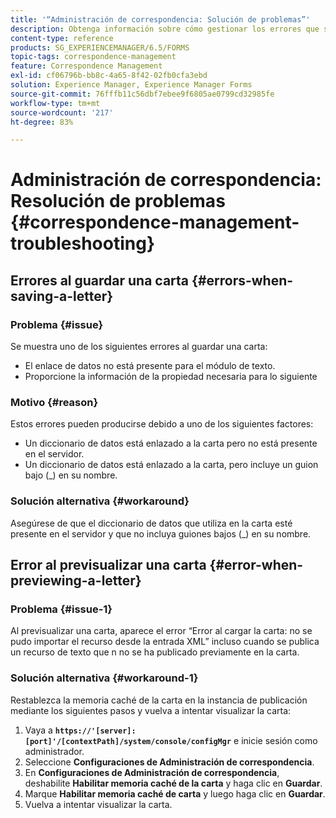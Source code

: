 ```yaml
---
title: '“Administración de correspondencia: Solución de problemas”'
description: Obtenga información sobre cómo gestionar los errores que surgen durante el proceso de guardar una carta en un entorno de AEM Forms.
content-type: reference
products: SG_EXPERIENCEMANAGER/6.5/FORMS
topic-tags: correspondence-management
feature: Correspondence Management
exl-id: cf06796b-bb8c-4a65-8f42-02fb0cfa3ebd
solution: Experience Manager, Experience Manager Forms
source-git-commit: 76fffb11c56dbf7ebee9f6805ae0799cd32985fe
workflow-type: tm+mt
source-wordcount: '217'
ht-degree: 83%

---
```


# Administración de correspondencia: Resolución de problemas {#correspondence-management-troubleshooting}

## Errores al guardar una carta {#errors-when-saving-a-letter}

### Problema {#issue}

Se muestra uno de los siguientes errores al guardar una carta:

* El enlace de datos no está presente para el módulo de texto.
* Proporcione la información de la propiedad necesaria para lo siguiente

### Motivo {#reason}

Estos errores pueden producirse debido a uno de los siguientes factores:

* Un diccionario de datos está enlazado a la carta pero no está presente en el servidor.
* Un diccionario de datos está enlazado a la carta, pero incluye un guion bajo (_) en su nombre.

### Solución alternativa {#workaround}

Asegúrese de que el diccionario de datos que utiliza en la carta esté presente en el servidor y que no incluya guiones bajos (_) en su nombre.

## Error al previsualizar una carta {#error-when-previewing-a-letter}

### Problema {#issue-1}

Al previsualizar una carta, aparece el error “Error al cargar la carta: no se pudo importar el recurso desde la entrada XML” incluso cuando se publica un recurso de texto que n no se ha publicado previamente en la carta.

### Solución alternativa {#workaround-1}

Restablezca la memoria caché de la carta en la instancia de publicación mediante los siguientes pasos y vuelva a intentar visualizar la carta:

1. Vaya a **`https://'[server]:[port]'/[contextPath]/system/console/configMgr`** e inicie sesión como administrador.
1. Seleccione **Configuraciones de Administración de correspondencia**.
1. En **Configuraciones de Administración de correspondencia**, deshabilite **Habilitar memoria caché de la carta** y haga clic en **Guardar**.
1. Marque **Habilitar memoria caché de carta** y luego haga clic en **Guardar**.
1. Vuelva a intentar visualizar la carta.
